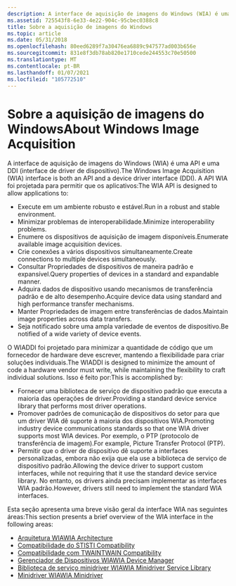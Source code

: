 ```yaml
---
description: A interface de aquisição de imagens do Windows (WIA) é uma API e uma DDI (interface de driver de dispositivo).
ms.assetid: 725543f8-6e33-4e22-904c-95cbec0388c8
title: Sobre a aquisição de imagens do Windows
ms.topic: article
ms.date: 05/31/2018
ms.openlocfilehash: 80eed6289f7a30476ea6889c947577ad003b656e
ms.sourcegitcommit: 831e8f3db78ab820e1710cede244553c70e50500
ms.translationtype: MT
ms.contentlocale: pt-BR
ms.lasthandoff: 01/07/2021
ms.locfileid: "105772510"
---
```

# <a name="about-windows-image-acquisition"></a><span data-ttu-id="9ae32-103">Sobre a aquisição de imagens do Windows</span><span class="sxs-lookup"><span data-stu-id="9ae32-103">About Windows Image Acquisition</span></span>

<span data-ttu-id="9ae32-104">A interface de aquisição de imagens do Windows (WIA) é uma API e uma DDI (interface de driver de dispositivo).</span><span class="sxs-lookup"><span data-stu-id="9ae32-104">The Windows Image Acquisition (WIA) interface is both an API and a device driver interface (DDI).</span></span> <span data-ttu-id="9ae32-105">A API WIA foi projetada para permitir que os aplicativos:</span><span class="sxs-lookup"><span data-stu-id="9ae32-105">The WIA API is designed to allow applications to:</span></span>

-   <span data-ttu-id="9ae32-106">Execute em um ambiente robusto e estável.</span><span class="sxs-lookup"><span data-stu-id="9ae32-106">Run in a robust and stable environment.</span></span>
-   <span data-ttu-id="9ae32-107">Minimizar problemas de interoperabilidade.</span><span class="sxs-lookup"><span data-stu-id="9ae32-107">Minimize interoperability problems.</span></span>
-   <span data-ttu-id="9ae32-108">Enumere os dispositivos de aquisição de imagem disponíveis.</span><span class="sxs-lookup"><span data-stu-id="9ae32-108">Enumerate available image acquisition devices.</span></span>
-   <span data-ttu-id="9ae32-109">Crie conexões a vários dispositivos simultaneamente.</span><span class="sxs-lookup"><span data-stu-id="9ae32-109">Create connections to multiple devices simultaneously.</span></span>
-   <span data-ttu-id="9ae32-110">Consultar Propriedades de dispositivos de maneira padrão e expansível.</span><span class="sxs-lookup"><span data-stu-id="9ae32-110">Query properties of devices in a standard and expandable manner.</span></span>
-   <span data-ttu-id="9ae32-111">Adquira dados de dispositivo usando mecanismos de transferência padrão e de alto desempenho.</span><span class="sxs-lookup"><span data-stu-id="9ae32-111">Acquire device data using standard and high performance transfer mechanisms.</span></span>
-   <span data-ttu-id="9ae32-112">Manter Propriedades de imagem entre transferências de dados.</span><span class="sxs-lookup"><span data-stu-id="9ae32-112">Maintain image properties across data transfers.</span></span>
-   <span data-ttu-id="9ae32-113">Seja notificado sobre uma ampla variedade de eventos de dispositivo.</span><span class="sxs-lookup"><span data-stu-id="9ae32-113">Be notified of a wide variety of device events.</span></span>

<span data-ttu-id="9ae32-114">O WIADDI foi projetado para minimizar a quantidade de código que um fornecedor de hardware deve escrever, mantendo a flexibilidade para criar soluções individuais.</span><span class="sxs-lookup"><span data-stu-id="9ae32-114">The WIADDI is designed to minimize the amount of code a hardware vendor must write, while maintaining the flexibility to craft individual solutions.</span></span> <span data-ttu-id="9ae32-115">Isso é feito por:</span><span class="sxs-lookup"><span data-stu-id="9ae32-115">This is accomplished by:</span></span>

-   <span data-ttu-id="9ae32-116">Fornecer uma biblioteca de serviço de dispositivo padrão que executa a maioria das operações de driver.</span><span class="sxs-lookup"><span data-stu-id="9ae32-116">Providing a standard device service library that performs most driver operations.</span></span>
-   <span data-ttu-id="9ae32-117">Promover padrões de comunicação de dispositivos do setor para que um driver WIA dê suporte à maioria dos dispositivos WIA.</span><span class="sxs-lookup"><span data-stu-id="9ae32-117">Promoting industry device communications standards so that one WIA driver supports most WIA devices.</span></span> <span data-ttu-id="9ae32-118">Por exemplo, o PTP (protocolo de transferência de imagem).</span><span class="sxs-lookup"><span data-stu-id="9ae32-118">For example, Picture Transfer Protocol (PTP).</span></span>
-   <span data-ttu-id="9ae32-119">Permitir que o driver de dispositivo dê suporte a interfaces personalizadas, embora não exija que ela use a biblioteca de serviço de dispositivo padrão.</span><span class="sxs-lookup"><span data-stu-id="9ae32-119">Allowing the device driver to support custom interfaces, while not requiring that it use the standard device service library.</span></span> <span data-ttu-id="9ae32-120">No entanto, os drivers ainda precisam implementar as interfaces WIA padrão.</span><span class="sxs-lookup"><span data-stu-id="9ae32-120">However, drivers still need to implement the standard WIA interfaces.</span></span>

<span data-ttu-id="9ae32-121">Esta seção apresenta uma breve visão geral da interface WIA nas seguintes áreas:</span><span class="sxs-lookup"><span data-stu-id="9ae32-121">This section presents a brief overview of the WIA interface in the following areas:</span></span>

-   [<span data-ttu-id="9ae32-122">Arquitetura WIA</span><span class="sxs-lookup"><span data-stu-id="9ae32-122">WIA Architecture</span></span>](-wia-wia-architecture.md)
-   [<span data-ttu-id="9ae32-123">Compatibilidade do STI</span><span class="sxs-lookup"><span data-stu-id="9ae32-123">STI Compatibility</span></span>](-wia-sti-compatibility.md)
-   [<span data-ttu-id="9ae32-124">Compatibilidade com TWAIN</span><span class="sxs-lookup"><span data-stu-id="9ae32-124">TWAIN Compatibility</span></span>](-wia-twain-compatibility.md)
-   [<span data-ttu-id="9ae32-125">Gerenciador de Dispositivos WIA</span><span class="sxs-lookup"><span data-stu-id="9ae32-125">WIA Device Manager</span></span>](-wia-wia-device-manager.md)
-   [<span data-ttu-id="9ae32-126">Biblioteca de serviço minidriver WIA</span><span class="sxs-lookup"><span data-stu-id="9ae32-126">WIA Minidriver Service Library</span></span>](-wia-wia-minidriver-service-library.md)
-   [<span data-ttu-id="9ae32-127">Minidriver WIA</span><span class="sxs-lookup"><span data-stu-id="9ae32-127">WIA Minidriver</span></span>](-wia-wia-minidriver.md)

 

 



